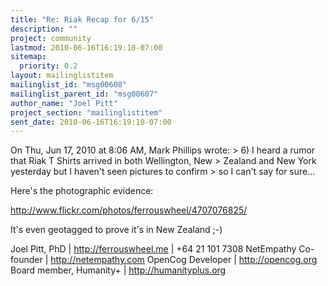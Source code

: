 ```yaml
---
title: "Re: Riak Recap for 6/15"
description: ""
project: community
lastmod: 2010-06-16T16:19:10-07:00
sitemap:
  priority: 0.2
layout: mailinglistitem
mailinglist_id: "msg00608"
mailinglist_parent_id: "msg00607"
author_name: "Joel Pitt"
project_section: "mailinglistitem"
sent_date: 2010-06-16T16:19:10-07:00
---
```



On Thu, Jun 17, 2010 at 8:06 AM, Mark Phillips  wrote:
&gt; 6) I heard a rumor that Riak T Shirts arrived in both Wellington, New
&gt; Zealand and New York yesterday but I haven't seen pictures to confirm
&gt; so I can't say for sure...

Here's the photographic evidence:

http://www.flickr.com/photos/ferrouswheel/4707076825/

It's even geotagged to prove it's in New Zealand ;-)

Joel Pitt, PhD | http://ferrouswheel.me | +64 21 101 7308
NetEmpathy Co-founder | http://netempathy.com
OpenCog Developer | http://opencog.org
Board member, Humanity+ | http://humanityplus.org

